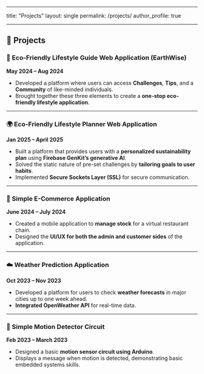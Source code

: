 
---
title: "Projects"
layout: single
permalink: /projects/
author_profile: true

---

## 💼 Projects

### 🌱 Eco-Friendly Lifestyle Guide Web Application (EarthWise)  
**May 2024 – Aug 2024**  
- Developed a platform where users can access **Challenges**, **Tips**, and a **Community** of like-minded individuals.  
- Brought together these three elements to create a **one-stop eco-friendly lifestyle application**.

---

### 🌍 Eco-Friendly Lifestyle Planner Web Application  
**Jan 2025 – April 2025**  
- Built a platform that provides users with a **personalized sustainability plan** using **Firebase GenKit’s generative AI**.  
- Solved the static nature of pre-set challenges by **tailoring goals to user habits**.  
- Implemented **Secure Sockets Layer (SSL)** for secure communication.

---

### 🛒 Simple E-Commerce Application  
**June 2024 – July 2024**  
- Created a mobile application to **manage stock** for a virtual restaurant chain.  
- Designed the **UI/UX for both the admin and customer sides** of the application.

---

### ☁️ Weather Prediction Application  
**Oct 2023 – Nov 2023**  
- Developed a platform for users to check **weather forecasts** in major cities up to one week ahead.  
- **Integrated OpenWeather API** for real-time data.

---

### 🚨 Simple Motion Detector Circuit  
**Feb 2023 – March 2023**  
- Designed a basic **motion sensor circuit using Arduino**.  
- Displays a message when motion is detected, demonstrating basic embedded systems skills.

